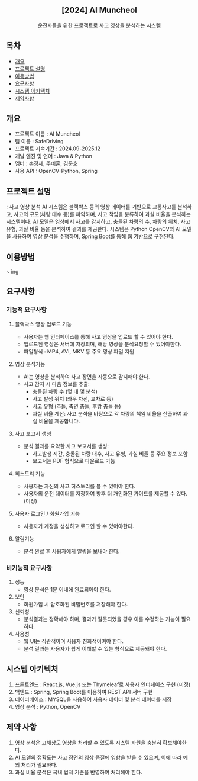 <div align="center">
<h2>[2024] AI Muncheol</h2>
운전자들을 위한 프로젝트로 사고 영상을 분석하는 시스템
</div>



## 목차

- [개요](#개요)
- [프로젝트 설명](#프로젝트-설명)
- [이용방법](#이용방법)
- [요구사항](#요구사항)
- [시스템 아키텍처](#시스템아키텍처)
- [제약사항](#제약사항)



## 개요

- 프로젝트 이름 : AI Muncheol
- 팀 이름 : SafeDriving
- 프로젝트 지속기간 : 2024.09-2025.12
- 개발 엔진 및 언어 : Java & Python 
- 멤버 : 손정제, 주예훈, 김문호
- 사용 API : OpenCV-Python, Spring



## 프로젝트 설명
: 사고 영상 분석 AI 시스템은 블랙박스 등의 영상 데이터를 기반으로 교통사고를 분석하고, 사고의 규모(차량 대수 등)를 파악하며, 사고 책임을 분류하여 과실 비율을 분석하는 시스템이다. AI 모델은 영상에서 사고를 감지하고, 충돌된 차량의 수, 차량의 위치, 사고 유형, 과실 비율 등을 분석하여 결과를 제공한다. 시스템은 Python OpenCV와 AI 모델을 사용하여 영상 분석을 수행하며, Spring Boot를 통해 웹 기반으로 구현된다.



## 이용방법

~ ing



## 요구사항

 ### 기능적 요구사항
 
   1. 블랙박스 영상 업로드 기능
      - 사용자는 웹 인터페이스를 통해 사고 영상을 업로드 할 수 있어야 한다.
      - 업로드된 영상은 서버에 저장되며, 해당 영상을 분석요청할 수 있어야한다.
      - 파일형식 : MP4, AVI, MKV 등 주요 영상 파일 지원
        
   2. 영상 분석기능
      - AI는 영상을 분석하여 사고 장면을 자동으로 감지해야 한다.
      - 사고 감지 시 다음 정보를 추출:
         - 충돌된 차량 수 (몇 대 몇 분석)
         - 사고 발생 위치 (좌우 차선, 교차로 등)
         - 사고 유형 (추돌, 측면 충돌, 후방 충돌 등)
         - 과실 비율 계산: 사고 분석을 바탕으로 각 차량의 책임 비율을 산출하여 과실 비율을 제공합니다.
           
   3. 사고 보고서 생성
      - 분석 결과를 요약한 사고 보고서를 생성:
         - 사고발생 시간, 충돌된 차량 대수, 사고 유형, 과실 비율 등 주요 정보 포함
         - 보고서는 PDF 형식으로 다운로드 가능
        
   4. 히스토리 기능
      - 사용자는 자신의 사고 히스토리를 볼 수 있어야 한다.
      - 사용자의 운전 데이터를 저장하여 향후 더 개인화된 가이드를 제공할 수 있다. (미정)
        
   6. 사용자 로그인 / 회원가입 기능
      - 사용자가 계정을 생성하고 로그인 할 수 있어야한다.
        
   7. 알림기능
      - 분석 완료 후 사용자에게 알림을 보내야 한다.

        
### 비기능적 요구사항

   1. 성능
      - 영상 분석은 1분 이내에 완료되어야 한다.
   2. 보안
      - 회원가입 시 암호화된 비밀번호를 저장해야 한다.
   3. 신뢰성
      - 분석결과는 정확해야 하며, 결과가 잘못되었을 경우 이를 수정하는 기능이 필요하다.
   4. 사용성
      - 웹 UI는 직관적이며 사용자 친화적이여야 한다.
      - 분석 결과는 사용자가 쉽게 이해할 수 있는 형식으로 제공돼야 한다.


## 시스템 아키텍처

  1. 프론트엔드 : React.js, Vue.js 또는 Thymeleaf로 사용자 인터페이스 구현 (미정)
  2. 백엔드 : Spring, Spring Boot를 이용하여 REST API 서버 구현
  3. 데이터베이스 : MYSQL을 사용하여 사용자 데이터 및 분석 데이터를 저장
  4. 영상 분석 : Python, OpenCV

## 제약 사항
  1. 영상 분석은 고해상도 영상을 처리할 수 있도록 시스템 자원을 충분히 확보해야한다.
  2. AI 모델의 정확도는 사고 장면의 영상 품질에 영향을 받을 수 있으며, 이에 따라 예외 처리가 필요하다.
  3. 과실 비율 분석은 국내 법적 기준을 반영하여 처리해야 한다.
